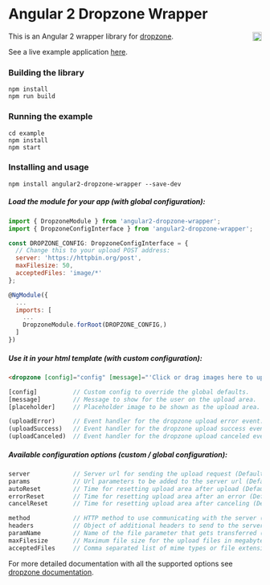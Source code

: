 # Angular 2 Dropzone Wrapper

<a href="https://badge.fury.io/js/angular2-dropzone-wrapper"><img src="https://badge.fury.io/js/angular2-dropzone-wrapper.svg" align="right" alt="npm version" height="18"></a>

This is an Angular 2 wrapper library for [dropzone](http://www.dropzonejs.com/).

See a live example application <a href="https://zefoy.github.io/angular2-dropzone-wrapper/">here</a>.

### Building the library

    npm install
    npm run build

### Running the example

    cd example
    npm install
    npm start

### Installing and usage

    npm install angular2-dropzone-wrapper --save-dev

##### Load the module for your app (with global configuration):

```javascript
import { DropzoneModule } from 'angular2-dropzone-wrapper';
import { DropzoneConfigInterface } from 'angular2-dropzone-wrapper';

const DROPZONE_CONFIG: DropzoneConfigInterface = {
  // Change this to your upload POST address:
  server: 'https://httpbin.org/post',
  maxFilesize: 50,
  acceptedFiles: 'image/*'
};

@NgModule({
  ...
  imports: [
    ...
    DropzoneModule.forRoot(DROPZONE_CONFIG,)
  ]
})
```

##### Use it in your html template (with custom configuration):

```html
<dropzone [config]="config" [message]="'Click or drag images here to upload'" (uploadError)="onUploadError($event)" (uploadSuccess)="onUploadSuccess($event)"></dropzone>
```

```javascript
[config]          // Custom config to override the global defaults.
[message]         // Message to show for the user on the upload area.
[placeholder]     // Placeholder image to be shown as the upload area.

(uploadError)     // Event handler for the dropzone upload error event.
(uploadSuccess)   // Event handler for the dropzone upload success event.
(uploadCanceled)  // Event handler for the dropzone upload canceled event.
```

##### Available configuration options (custom / global configuration):

```javascript
server            // Server url for sending the upload request (Default: '').
params            // Url parameters to be added to the server url (Default: null).
autoReset         // Time for resetting upload area after upload (Default: null).
errorReset        // Time for resetting upload area after an error (Default: null).
cancelReset       // Time for resetting upload area after canceling (Default: null).

method            // HTTP method to use communicating with the server (Default: 'post').
headers           // Object of additional headers to send to the server (Default: null).
paramName         // Name of the file parameter that gets transferred (Default: 'file').
maxFilesize       // Maximum file size for the upload files in megabytes (Default: null).
acceptedFiles     // Comma separated list of mime types or file extensions (Default: null).
```

For more detailed documentation with all the supported options see [dropzone documentation](http://www.dropzonejs.com/#configuration-options).
